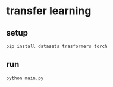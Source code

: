 # transfer learning

## setup

```shell
pip install datasets trasformers torch
```

## run

```shell
python main.py
```
